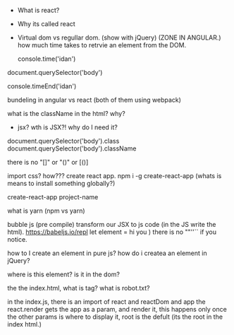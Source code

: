 - What is react?
- Why its called react
- Virtual dom vs regullar dom. (show with jQuery) (ZONE IN ANGULAR.)
  how much time takes to retrvie an element from the DOM.

  console.time('idan')

document.querySelector('body')

console.timeEnd('idan')

bundeling in angular vs react (both of them using webpack)

what is the className in the html? why?

- jsx? wth is JSX?! why do I need it?

document.querySelector('body').class
document.querySelector('body').className

there is no "[]" or "()" or [()]

import css? how???
create react app.
npm i -g create-react-app
(whats is means to install something globally?)

create-react-app project-name

what is yarn (npm vs yarn)

bubble js (pre compile) transform our JSX to js code (in the JS write the html).
https://babeljs.io/repl
let element = <span className="this-is-class">hi you</span> ) there is no ""\''\`` if you notice.

how to I create an element in pure js?
how do i createa an element in jQuery?

where is this element? is it in the dom?

the the index.html, what is <noscript> tag?
what is robot.txt?

in the index.js, there is an import of react and reactDom and app
the react.render gets the app as a param, and render it, this happens only once
the other params is where to display it, root is the defult (its the root in the index html.)